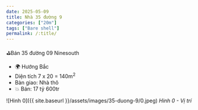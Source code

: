```yaml
---
date: 2025-05-09
title: Nhà 35 đường 9
categories: ["20m"]
tags: ["Bare shell"] 
permalink: /:title/
---
```


⛳️Bán 35 đường 09 Ninesouth
- 🌍 Hướng Bắc
- Diện tích 7 x 20 = 140m<sup>2</sup>
- Bàn giao: Nhà thô
- 💥 Bán: 17 tỷ 600tr

![Hinh 0]({{ site.baseurl }}/assets/images/35-duong-9/0.jpeg)
_Hinh 0 - Vị trí_

<!-- {% assign image_titles="0,1,2" | split: "," %}
{% for i in (0..2) %}
![Hinh {{ i }}]({{ site.baseurl }}/assets/images/20-duong-15/{{ i }}.jpeg)
_Hinh {{ i }} - {{ image_titles[i] }}_
{% endfor %} -->
